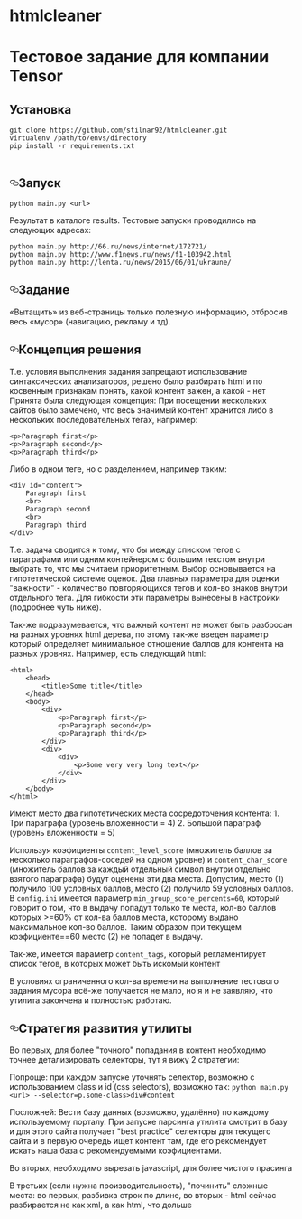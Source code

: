 # htmlcleaner
<h1>Тестовое задание для компании Tensor</h1>

<h2>Установка</h2>

<pre>
<code>git clone https://github.com/stilnar92/htmlcleaner.git
virtualenv /path/to/envs/directory
pip install -r requirements.txt
</code>
</pre>

<h2><a id="user-content-Запуск" class="anchor" href="#Запуск" aria-hidden="true"><svg aria-hidden="true" class="octicon octicon-link" height="16" role="img" version="1.1" viewBox="0 0 16 16" width="16"><path d="M4 9h1v1h-1c-1.5 0-3-1.69-3-3.5s1.55-3.5 3-3.5h4c1.45 0 3 1.69 3 3.5 0 1.41-0.91 2.72-2 3.25v-1.16c0.58-0.45 1-1.27 1-2.09 0-1.28-1.02-2.5-2-2.5H4c-0.98 0-2 1.22-2 2.5s1 2.5 2 2.5z m9-3h-1v1h1c1 0 2 1.22 2 2.5s-1.02 2.5-2 2.5H9c-0.98 0-2-1.22-2-2.5 0-0.83 0.42-1.64 1-2.09v-1.16c-1.09 0.53-2 1.84-2 3.25 0 1.81 1.55 3.5 3 3.5h4c1.45 0 3-1.69 3-3.5s-1.5-3.5-3-3.5z"></path></svg></a>Запуск</h2>

<pre><code>python main.py &lt;url&gt;
</code></pre>

<p>Результат в каталоге results. Тестовые запуски проводились на следующих адресах:</p>

<pre><code>python main.py http://66.ru/news/internet/172721/
python main.py http://www.f1news.ru/news/f1-103942.html
python main.py http://lenta.ru/news/2015/06/01/ukraune/
</code></pre>

<h2><a id="user-content-Задание" class="anchor" href="#Задание" aria-hidden="true"><svg aria-hidden="true" class="octicon octicon-link" height="16" role="img" version="1.1" viewBox="0 0 16 16" width="16"><path d="M4 9h1v1h-1c-1.5 0-3-1.69-3-3.5s1.55-3.5 3-3.5h4c1.45 0 3 1.69 3 3.5 0 1.41-0.91 2.72-2 3.25v-1.16c0.58-0.45 1-1.27 1-2.09 0-1.28-1.02-2.5-2-2.5H4c-0.98 0-2 1.22-2 2.5s1 2.5 2 2.5z m9-3h-1v1h1c1 0 2 1.22 2 2.5s-1.02 2.5-2 2.5H9c-0.98 0-2-1.22-2-2.5 0-0.83 0.42-1.64 1-2.09v-1.16c-1.09 0.53-2 1.84-2 3.25 0 1.81 1.55 3.5 3 3.5h4c1.45 0 3-1.69 3-3.5s-1.5-3.5-3-3.5z"></path></svg></a>Задание</h2>

<p>«Вытащить» из веб-страницы только полезную информацию, отбросив весь «мусор» (навигацию, рекламу и тд).</p>

<h2><a id="user-content-Концепция-решения" class="anchor" href="#Концепция-решения" aria-hidden="true"><svg aria-hidden="true" class="octicon octicon-link" height="16" role="img" version="1.1" viewBox="0 0 16 16" width="16"><path d="M4 9h1v1h-1c-1.5 0-3-1.69-3-3.5s1.55-3.5 3-3.5h4c1.45 0 3 1.69 3 3.5 0 1.41-0.91 2.72-2 3.25v-1.16c0.58-0.45 1-1.27 1-2.09 0-1.28-1.02-2.5-2-2.5H4c-0.98 0-2 1.22-2 2.5s1 2.5 2 2.5z m9-3h-1v1h1c1 0 2 1.22 2 2.5s-1.02 2.5-2 2.5H9c-0.98 0-2-1.22-2-2.5 0-0.83 0.42-1.64 1-2.09v-1.16c-1.09 0.53-2 1.84-2 3.25 0 1.81 1.55 3.5 3 3.5h4c1.45 0 3-1.69 3-3.5s-1.5-3.5-3-3.5z"></path></svg></a>Концепция решения</h2>

<p>Т.е. условия выполнения задания запрещают использование синтаксических анализаторов, решено было разбирать html 
и по косвенным признакам понять, какой контент важен, а какой - нет
Принята была следующая концепция:
При посещении нескольких сайтов было замечено, что весь значимый контент хранится либо в нескольких последовательных тегах,
например:</p>

<pre><code>&lt;p&gt;Paragraph first&lt;/p&gt;
&lt;p&gt;Paragraph second&lt;/p&gt;
&lt;p&gt;Paragraph third&lt;/p&gt;
</code></pre>

<p>Либо в одном теге, но с разделением, например таким:</p>

<pre><code>&lt;div id="content"&gt;
    Paragraph first
    &lt;br&gt;
    Paragraph second
    &lt;br&gt;
    Paragraph third
&lt;/div&gt;
</code></pre>

<p>Т.е. задача сводится к тому, что бы между списком тегов с параграфами или одним контейнером с большим текстом внутри
выбрать то, что мы считаем приоритетным. Выбор основывается на гипотетической системе оценок.
Два главных параметра для оценки "важности" - количество повторяющихся тегов и кол-во знаков внутри отдельного тега.
Для гибкости эти параметры вынесены в настройки (подробнее чуть ниже).</p>

<p>Так-же подразумевается, что важный контент не может быть разбросан на разных уровнях html дерева, по этому так-же введен 
параметр который определяет минимальное отношение баллов для контента на разных уровнях. Например, есть следующий html:</p>

<pre><code>&lt;html&gt;
    &lt;head&gt;
        &lt;title&gt;Some title&lt;/title&gt;
    &lt;/head&gt;
    &lt;body&gt;
        &lt;div&gt;
            &lt;p&gt;Paragraph first&lt;/p&gt;
            &lt;p&gt;Paragraph second&lt;/p&gt;
            &lt;p&gt;Paragraph third&lt;/p&gt;
        &lt;/div&gt;
        &lt;div&gt;
            &lt;div&gt;
                &lt;p&gt;Some very very long text&lt;/p&gt;
            &lt;/div&gt;
        &lt;/div&gt;
    &lt;/body&gt;
&lt;/html&gt;
</code></pre>

<p>Имеют место два гипотетических места сосредоточения контента:
1. Три параграфа (уровень вложенности = 4)
2. Большой параграф (уровень вложенности = 5)</p>

<p>Используя коэфициенты <code>content_level_score</code> (множитель баллов за несколько параграфов-соседей на одном уровне) и 
<code>content_char_score</code> (множитель баллов за каждый отдельный символ внутри отдельно взятого параграфа) 
будут оценены эти два места.
Допустим, место (1) получило 100 условных баллов, место (2) получило 59 условных баллов. 
В <code>config.ini</code> имеется параметр <code>min_group_score_percents=60</code>, который говорит о том, что в выдачу попадут только те места,
кол-во баллов которых &gt;=60% от кол-ва баллов места, которому выдано максимальное кол-во баллов. 
Таким образом при текущем коэфициенте==60 место (2) не попадет в выдачу.</p>

<p>Так-же, имеется параметр <code>content_tags</code>, который регламентирует список тегов, в которых может быть искомый контент</p>

<p>В условиях ограниченного кол-ва времени на выполнение тестового задания мусора всё-же получается не мало, 
но я и не заявляю, что утилита закончена и полностью работаю.</p>

<h2><a id="user-content-Стратегия-развития-утилиты" class="anchor" href="#Стратегия-развития-утилиты" aria-hidden="true"><svg aria-hidden="true" class="octicon octicon-link" height="16" role="img" version="1.1" viewBox="0 0 16 16" width="16"><path d="M4 9h1v1h-1c-1.5 0-3-1.69-3-3.5s1.55-3.5 3-3.5h4c1.45 0 3 1.69 3 3.5 0 1.41-0.91 2.72-2 3.25v-1.16c0.58-0.45 1-1.27 1-2.09 0-1.28-1.02-2.5-2-2.5H4c-0.98 0-2 1.22-2 2.5s1 2.5 2 2.5z m9-3h-1v1h1c1 0 2 1.22 2 2.5s-1.02 2.5-2 2.5H9c-0.98 0-2-1.22-2-2.5 0-0.83 0.42-1.64 1-2.09v-1.16c-1.09 0.53-2 1.84-2 3.25 0 1.81 1.55 3.5 3 3.5h4c1.45 0 3-1.69 3-3.5s-1.5-3.5-3-3.5z"></path></svg></a>Стратегия развития утилиты</h2>

<p>Во первых, для более "точного" попадания в контент необходимо точнее детализировать селекторы, тут я вижу 2 стратегии:</p>

<p>Попроще: при каждом запуске уточнять селектор, возможно с использованием class и id (css selectors), возможно так:
<code>python main.py &lt;url&gt; --selector=p.some-class&gt;div#content</code></p>

<p>Посложней: Вести базу данных (возможно, удалённо) по каждому используемому порталу. При запуске парсинга 
утилита смотрит в базу и для этого сайта получает "best practice" селекторы для текущего сайта и в первую очередь ищет
контент там, где его рекомендует искать наша база с рекомендуемыми коэфициентами.</p>

<p>Во вторых, необходимо вырезать javascript, для более чистого прасинга</p>

<p>В третьих (если нужна производительность), "починить" сложные места: во первых, разбивка строк по длине, 
во вторых - html сейчас разбирается не как xml, а как html, что дольше</p>
</article>
